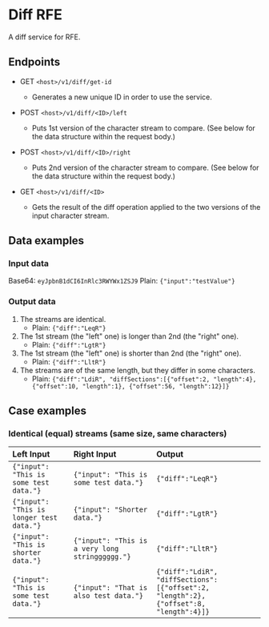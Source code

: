# Diff RFE

A diff service for RFE.


## Endpoints

- GET `<host>/v1/diff/get-id`
  - Generates a new unique ID in order to use the service.

- POST `<host>/v1/diff/<ID>/left`
  - Puts 1st version of the character stream to compare. (See below for the data structure within the request body.)

- POST `<host>/v1/diff/<ID>/right`
  - Puts 2nd version of the character stream to compare. (See below for the data structure within the request body.)

- GET `<host>/v1/diff/<ID>`
  - Gets the result of the diff operation applied to the two versions of the input character stream.


## Data examples

### Input data

Base64: `eyJpbnB1dCI6InRlc3RWYWx1ZSJ9`
Plain:  `{"input":"testValue"}`

### Output data

1. The streams are identical.
   - Plain: `{"diff":"LeqR"}`
2. The 1st stream (the "left" one) is longer than 2nd (the "right" one).
   - Plain: `{"diff":"LgtR"}`
3. The 1st stream (the "left" one) is shorter than 2nd (the "right" one).
   - Plain: `{"diff":"LltR"}`
4. The streams are of the same length, but they differ in some characters.
   - Plain: `{"diff":"LdiR", "diffSections":[{"offset":2, "length":4}, {"offset":10, "length":1}, {"offset":56, "length":12}]}`


## Case examples

### Identical (equal) streams (same size, same characters)

| Left Input | Right Input | Output |
|:-----------|:------------|:-------|
| `{"input": "This is some test data."}` | `{"input": "This is some test data."}` | `{"diff":"LeqR"}` |
| `{"input": "This is longer test data."}` | `{"input": "Shorter data."}` | `{"diff":"LgtR"}` |
| `{"input": "This is shorter data."}` | `{"input": "This is a very long stringggggg."}` | `{"diff":"LltR"}` |
| `{"input": "This is some test data."}` | `{"input": "That is also test data."}` | `{"diff":"LdiR", "diffSections":[{"offset":2, "length":2}, {"offset":8, "length":4}]}` |

